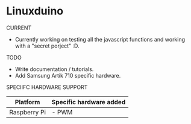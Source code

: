 # Linuxduino

CURRENT 
* Currently working on testing all the javascript functions and working with a "secret porject" :D. 

TODO 
* Write documentation / tutorials. 
* Add Samsung Artik 710 specific hardware. 

SPECIIFC HARDWARE SUPPORT 

| Platform | Specific hardware added |
| ------ | ----------- |
| Raspberry Pi  | - PWM |


